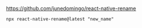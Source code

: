 https://github.com/junedomingo/react-native-rename

```shell
npx react-native-rename@latest "new_name"
```
